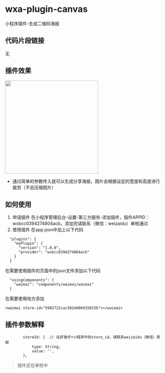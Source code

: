 # wxa-plugin-canvas
小程序插件-生成二维码海报

## 代码片段链接

无

## 插件效果

<img width="300" src="https://github.com/jasondu/wxa-plugin-menu/blob/master/demo.gif"></img>

- 通过简单的参数传入就可以生成分享海报，图片会根据设定的宽度和高度进行裁剪（不会压缩图片）

## 如何使用

1. 申请插件
在小程序管理后台-设置-第三方服务-添加插件，插件APPID：wxbcc0394274804acb，添加完请联系（微信：weizaidu）审核通过
2. 使用插件
在app.json中加上以下代码
```
  "plugins": {
    "myPlugin": {
      "version": "1.0.0",
      "provider": "wxbcc0394274804acb"
    }
  }
```
在需要使用插件的页面中的json文件添加以下代码
```
  "usingComponents": {
    "waimai": "components/waimai/waimai"
  }
```
在需要使用地方添加
```
<waimai store-id="5982722cac502e006915015b"></waimai>
```
## 插件参数解释

```
        storeId: {  // 在好食仔+小程序中的store_id，请联系weizaidu（微信）获取
            type: String,
            value: '',
        },
```
> 插件还在审核中